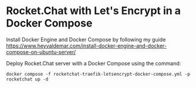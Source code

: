 # Rocket.Chat with Let's Encrypt in a Docker Compose

Install Docker Engine and Docker Compose by following my guide https://www.heyvaldemar.com/install-docker-engine-and-docker-compose-on-ubuntu-server/

Deploy Rocket.Chat server with a Docker Compose using the command:

`docker compose -f rocketchat-traefik-letsencrypt-docker-compose.yml -p rocketchat up -d`
